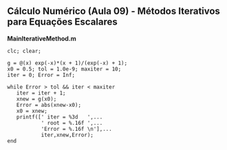 ## Cálculo Numérico (Aula 09) - Métodos Iterativos para Equações Escalares

**MainIterativeMethod.m**
```
clc; clear;

g = @(x) exp(-x)*(x + 1)/(exp(-x) + 1);
x0 = 0.5; tol = 1.0e-9; maxiter = 10;
iter = 0; Error = Inf;

while Error > tol && iter < maxiter
   iter = iter + 1;
   xnew = g(x0);
   Error = abs(xnew-x0);
   x0 = xnew;
   printf([' iter = %3d   ',...
           ' root = %.16f ',...
           'Error = %.16f \n'],...
           iter,xnew,Error);
end
```

